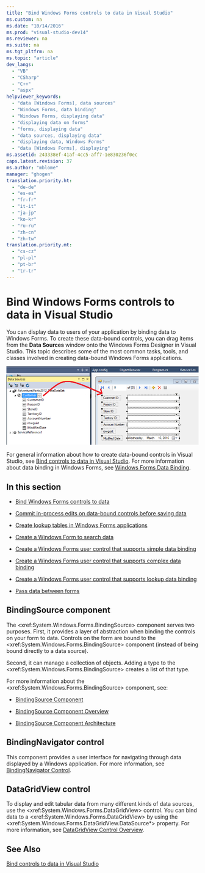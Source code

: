 ```yaml
---
title: "Bind Windows Forms controls to data in Visual Studio"
ms.custom: na
ms.date: "10/14/2016"
ms.prod: "visual-studio-dev14"
ms.reviewer: na
ms.suite: na
ms.tgt_pltfrm: na
ms.topic: "article"
dev_langs: 
  - "VB"
  - "CSharp"
  - "C++"
  - "aspx"
helpviewer_keywords: 
  - "data [Windows Forms], data sources"
  - "Windows Forms, data binding"
  - "Windows Forms, displaying data"
  - "displaying data on forms"
  - "forms, displaying data"
  - "data sources, displaying data"
  - "displaying data, Windows Forms"
  - "data [Windows Forms], displaying"
ms.assetid: 243338ef-41af-4cc5-aff7-1e830236f0ec
caps.latest.revision: 37
ms.author: "mblome"
manager: "ghogen"
translation.priority.ht: 
  - "de-de"
  - "es-es"
  - "fr-fr"
  - "it-it"
  - "ja-jp"
  - "ko-kr"
  - "ru-ru"
  - "zh-cn"
  - "zh-tw"
translation.priority.mt: 
  - "cs-cz"
  - "pl-pl"
  - "pt-br"
  - "tr-tr"
---
```

# Bind Windows Forms controls to data in Visual Studio
You can display data to users of your application by binding data to Windows Forms. To create these data-bound controls, you can drag items from the **Data Sources** window onto the Windows Forms Designer in Visual Studio. This topic describes some of the most common tasks, tools, and classes involved in creating data-bound Windows Forms applications.  
  
 ![Data Source drag operation](../datatools/media/raddata-data-source-drag-operation.png "raddata Data Source drag operation")  
  
 For general information about how to create data-bound controls in Visual Studio, see [Bind controls to data in Visual Studio](../datatools/bind-controls-to-data-in-visual-studio.md). For more information about data binding in Windows Forms, see [Windows Forms Data Binding](../Topic/Windows%20Forms%20Data%20Binding.md).  
  
## In this section  
  
-   [Bind Windows Forms controls to data](../datatools/bind-windows-forms-controls-to-data.md)  
  
-   [Commit in-process edits on data-bound controls before saving data](../datatools/commit-in-process-edits-on-data-bound-controls-before-saving-data.md)  
  
-   [Create lookup tables in Windows Forms applications](../datatools/create-lookup-tables-in-windows-forms-applications.md)  
  
-   [Create a Windows Form to search data](../datatools/create-a-windows-form-to-search-data.md)  
  
-   [Create a Windows Forms user control that supports simple data binding](../datatools/create-a-windows-forms-user-control-that-supports-simple-data-binding.md)  
  
-   [Create a Windows Forms user control that supports complex data binding](../datatools/create-a-windows-forms-user-control-that-supports-complex-data-binding.md)  
  
-   [Create a Windows Forms user control that supports lookup data binding](../datatools/create-a-windows-forms-user-control-that-supports-lookup-data-binding.md)  
  
-   [Pass data between forms](../datatools/pass-data-between-forms.md)  
  
## BindingSource component  
 The \<xref:System.Windows.Forms.BindingSource> component serves two purposes. First, it provides a layer of abstraction when binding the controls on your form to data. Controls on the form are bound to the \<xref:System.Windows.Forms.BindingSource> component (instead of being bound directly to a data source).  
  
 Second, it can manage a collection of objects. Adding a type to the \<xref:System.Windows.Forms.BindingSource> creates a list of that type.  
  
 For more information about the \<xref:System.Windows.Forms.BindingSource> component, see:  
  
-   [BindingSource Component](../Topic/BindingSource%20Component.md)  
  
-   [BindingSource Component Overview](../Topic/BindingSource%20Component%20Overview.md)  
  
-   [BindingSource Component Architecture](../Topic/BindingSource%20Component%20Architecture.md)  
  
## BindingNavigator control  
 This component provides a user interface for navigating through data displayed by a Windows application. For more information, see [BindingNavigator Control](../Topic/BindingNavigator%20Control%20\(Windows%20Forms\).md).  
  
## DataGridView control  
 To display and edit tabular data from many different kinds of data sources, use the \<xref:System.Windows.Forms.DataGridView> control. You can bind data to a \<xref:System.Windows.Forms.DataGridView> by using the \<xref:System.Windows.Forms.DataGridView.DataSource*> property. For more information, see [DataGridView Control Overview](../Topic/DataGridView%20Control%20Overview%20\(Windows%20Forms\).md).  
  
## See Also  
 [Bind controls to data in Visual Studio](../datatools/bind-controls-to-data-in-visual-studio.md)